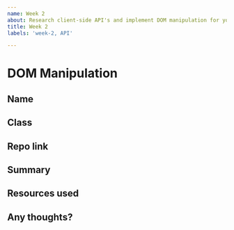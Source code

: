 ```yaml
---
name: Week 2
about: Research client-side API's and implement DOM manipulation for your 
title: Week 2
labels: 'week-2, API'

---
```


# DOM Manipulation

## Name
<!-- Add your name here-->

## Class
<!-- Add your class (tech-x) here -->

## Repo link
<!-- Include a link to your repository or wiki with research-->

## Summary
<!-- A summary of what you did. What progress did you make? -->

## Resources used
<!-- What resources did you use? -->

## Any thoughts?
<!-- Let us know what you thought of the homework, and give us any feedback. What parts did you find difficult? -->